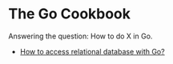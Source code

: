 # The Go Cookbook

Answering the question: How to do X in Go.

- [How to access relational database with Go?](./sql/README.md)
